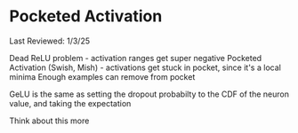 # Pocketed Activation
Last Reviewed: 1/3/25

Dead ReLU problem - activation ranges get super negative
Pocketed Activation (Swish, Mish) - activations get stuck in pocket, since it's a local minima
Enough examples can remove from pocket

GeLU is the same as setting the dropout probabilty to the CDF of the neuron value, and taking the expectation

Think about this more
